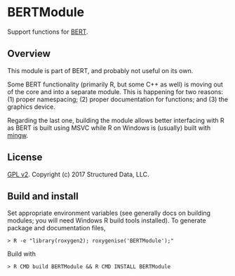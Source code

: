 
BERTModule
==========

Support functions for [BERT][1].

Overview
--------

This module is part of BERT, and probably not useful on its own.

Some BERT functionality (primarily R, but some C++ as well) is 
moving out of the core and into a separate module.  This is 
happening for two reasons: (1) proper namespacing; (2) proper 
documentation for functions; and (3) the graphics device.  

Regarding the last one, building the module allows better interfacing
with R as BERT is built using MSVC while R on Windows is (usually) 
built with [mingw][3].

License 
-------

[GPL v2][2].  Copyright (c) 2017 Structured Data, LLC.

Build and install
-----------------

Set appropriate environment variables (see generally docs on
building modules; you will need Windows R build tools installed). 
To generate package and documentation files,

```
> R -e "library(roxygen2); roxygenise('BERTModule');"
```

Build with

```
> R CMD build BERTModule && R CMD INSTALL BERTModule
```

[1]: https://bert-toolkit.com
[2]: https://opensource.org/licenses/gpl-2.0.php
[3]: http://www.mingw.org/

